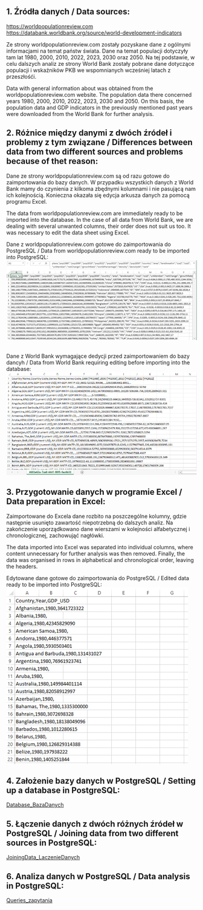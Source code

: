 <h2>1. Źródła danych / Data sources: </h2>

https://worldpopulationreview.com
</br>
https://databank.worldbank.org/source/world-development-indicators

Ze strony worldpopulationreview.com zostały pozyskane dane z ogólnymi informacjami na temat państw świata. Dane na temat populacji dotyczyły tam lat 1980, 2000, 2010, 2022, 2023, 2030 oraz 2050. Na tej podstawie, w celu dalszych analiz ze strony World Bank zostały pobrane dane dotyczące populacji i wskaźników PKB we wspomnianych wcześniej latach z przeszłośći.

Data with general information about was obtained from the worldpopulationreview.com website. The population data there concerned years
1980, 2000, 2010, 2022, 2023, 2030 and 2050. On this basis, the population data and GDP indicators in the previously mentioned past years were downloaded from the World Bank for further analysis.


<h2>2. Różnice między danymi z dwóch źródeł i problemy z tym związane / Differences between data from two different sources and problems because of thet reason:</h2>

Dane ze strony worldpopulationreview.com są od razu gotowe do zaimportowania do bazy danych. W przypadku wszystkich danych z World Bank mamy do czynienia z kilkoma zbędnymi kolumnami i nie pasującą nam ich kolejnością. Konieczna okazała się edycja arkusza danych za pomocą programu Excel.

The data from worldpopulationreview.com are immediately ready to be imported into the database. In the case of all data from World Bank, we are dealing with several unwanted columns, their order does not suit us too. It was necessary to edit the data sheet using Excel.


Dane z worldpopulationreview.com gotowe do zaimportowania do PostgreSQL / Data from worldpopulationreview.com ready to be imported into PostgreSQL:
<picture>
 <img alt="DATA-FROM-WPR" src="./pictures/WPRdata.png">
</picture>

</br>
Dane z World Bank wymagające dedycji przed zaimportowaniem do bazy dancyh / Data from World Bank requiring editing before importing into the database:
<picture>
 <img alt="RAW-DATA-FROM-WB" src="./pictures/unpreparedData.png">
</picture>


<h2>3. Przygotowanie danych w programie Excel / Data preparation in Excel:</h2>

Zaimportowane do Excela dane rozbito na poszczególne kolumny, gdzie następnie usunięto zawartość niepotrzebną do dalszych analiz. Na zakończenie uporządkowano dane wierszami w kolejności alfabetycznej i chronologicznej, zachowująć nagłówki.

The data imported into Excel was separated into individual columns, where content unnecessary for further analysis was then removed. Finally, the data was organised in rows in alphabetical and chronological order, leaving the headers.


Edytowane dane gotowe do zaimportowania do PostgreSQL / Edited data ready to be imported into PostgreSQL:
<picture>
 <img alt="RAW-DATA-FROM-WB" src="./pictures/preparedData.png">
</picture>


<h2>4. Założenie bazy danych w PostgreSQL / Setting up a database in PostgreSQL:</h2>

<a href="https://github.com/ZaPi147/SQL_GDP/blob/main/Database_BazaDanych.sql">Database_BazaDanych</a>


<h2>5. Łączenie danych z dwóch różnych źródeł w PostgreSQL / Joining data from two different sources in PostgreSQL:</h2>

<a href="https://github.com/ZaPi147/SQL_GDP/blob/main/JoiningData_LaczenieDanych.sql">JoiningData_LaczenieDanych</a>


<h2>6. Analiza danych w PostgreSQL / Data analysis in PostgreSQL:</h2>

<a href="https://github.com/ZaPi147/SQL_GDP/blob/main/Queries_zapytania.sql">Queries_zapytania</a>

